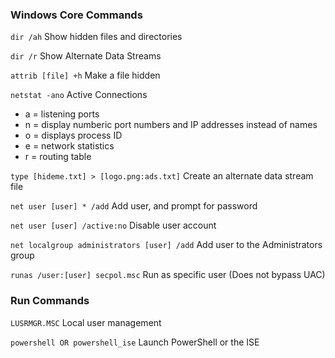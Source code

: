 ### Windows Core Commands

`dir /ah`
Show hidden files and directories

`dir /r`
Show Alternate Data Streams

`attrib [file] +h`
Make a file hidden

`netstat -ano`
Active Connections
- a = listening ports
- n = display numberic port numbers and IP addresses instead of names
- o = displays process ID
- e = network statistics
- r = routing table

`type [hideme.txt] > [logo.png:ads.txt]`
Create an alternate data stream file

`net user [user] * /add`
Add user, and prompt for password

`net user [user] /active:no`
Disable user account

`net localgroup administrators [user] /add`
Add user to the Administrators group

`runas /user:[user] secpol.msc`
Run as specific user (Does not bypass UAC)

### Run Commands
`LUSRMGR.MSC`
Local user management

`powershell OR powershell_ise`
Launch PowerShell or the ISE

